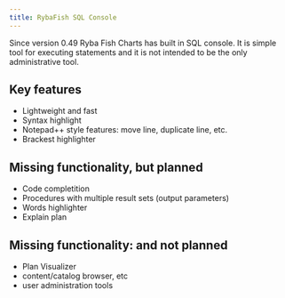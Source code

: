 ```yaml
---
title: RybaFish SQL Console
---
```


Since version 0.49 Ryba Fish Charts has built in SQL console. It is simple tool for executing statements and it is not intended to be the only administrative tool.

## Key features
* Lightweight and fast
* Syntax highlight
* Notepad++ style features: move line, duplicate line, etc.
* Brackest highlighter

## Missing functionality, but planned
* Code completition
* Procedures with multiple result sets (output parameters)
* Words highlighter
* Explain plan

## Missing functionality: and not planned
* Plan Visualizer
* content/catalog browser, etc
* user administration tools
